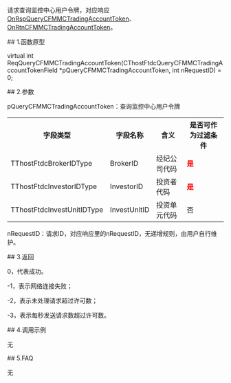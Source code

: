 <p>请求查询监控中心用户令牌，对应响应<a href="../../CTHOSTFTDCTRADERAPI/ONRSPQUERYCFMMCTRADINGACCOUNTTOKEN/">OnRspQueryCFMMCTradingAccountToken</a>、<a href="../../CTHOSTFTDCTRADERAPI/ONRTNCFMMCTRADINGACCOUNTTOKEN/">OnRtnCFMMCTradingAccountToken</a>。</p>
<span class="anchor" id="b1d4007b-cd13-4eaa-8483-26daed6c041e"></span>
## 1.函数原型
<p>virtual int ReqQueryCFMMCTradingAccountToken(CThostFtdcQueryCFMMCTradingAccountTokenField *pQueryCFMMCTradingAccountToken, int nRequestID) = 0;</p>
<span class="anchor" id="553684b2-d232-4560-9967-ec2676ab0454"></span>
## 2.参数
<p>pQueryCFMMCTradingAccountToken：查询监控中心用户令牌</p>
<table><tr><th style="TEXT-ALIGN: center;">字段类型</th><th style="TEXT-ALIGN: center;">字段名称</th><th style="TEXT-ALIGN: center;">含义</th><th style="TEXT-ALIGN: center;">是否可作为过滤条件</th></tr><tr><td style="TEXT-ALIGN: left;">TThostFtdcBrokerIDType</td>
<td style="TEXT-ALIGN: left;">BrokerID</td>
<td style="TEXT-ALIGN: left;">经纪公司代码</td>
<td style="TEXT-ALIGN: left;"><strong><font color="#FF0000">是</font></strong></td>
</tr>
<tr><td style="TEXT-ALIGN: left;">TThostFtdcInvestorIDType</td>
<td style="TEXT-ALIGN: left;">InvestorID</td>
<td style="TEXT-ALIGN: left;">投资者代码</td>
<td style="TEXT-ALIGN: left;"><strong><font color="#FF0000">是</font></strong></td>
</tr>
<tr><td style="TEXT-ALIGN: left;">TThostFtdcInvestUnitIDType</td>
<td style="TEXT-ALIGN: left;">InvestUnitID</td>
<td style="TEXT-ALIGN: left;">投资单元代码</td>
<td style="TEXT-ALIGN: left;">否</td>
</tr>
</table>
<p>nRequestID：请求ID，对应响应里的nRequestID，无递增规则，由用户自行维护。</p>
<span class="anchor" id="2e33b80c-053f-4543-82ef-d47d3572d788"></span>
## 3.返回
<p>0，代表成功。</p>
<p>-1，表示网络连接失败；</p>
<p>-2，表示未处理请求超过许可数；</p>
<p>-3，表示每秒发送请求数超过许可数。</p>
<span class="anchor" id="038aa94c-4662-4d9d-9a7a-6bd0fb439c01"></span>
## 4.调用示例
<p>无</p>
<span class="anchor" id="276157e3-eccd-4cce-8e3d-26a5e40e7749"></span>
## 5.FAQ
<p>无</p>
